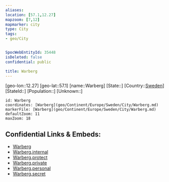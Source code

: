 ```yaml
---
aliases: 
location: [57.1,12.27]
mapzoom: [7,12] 
mapmarker: city 
type: City
tags:
- geo/City


SpocWebEntityId: 35448
isDeleted: false
confidential: public

title: Warberg
---
```

[geo-lon::12.27]
[geo-lat::57.1]
[name::Warberg]
[State::]
[Country::[Sweden](geo/Continent/Europe/Sweden.md)]
[StateId::]
[Population::]
[Unknown::]


```leaflet
id: Warberg
coordinates: [Warberg](geo/Continent/Europe/Sweden/City/Warberg.md)
markerFile: [Warberg](geo/Continent/Europe/Sweden/City/Warberg.md)
defaultZoom: 11 
maxZoom: 18
```


## Confidential Links & Embeds: 
- [Warberg](../../../../../../_public/geo/Continent/Europe/Sweden/City/Warberg.md) 
- [Warberg.internal](../../../../../../_internal/geo/Continent/Europe/Sweden/City/Warberg.internal.md) 
- [Warberg.protect](../../../../../../_protect/geo/Continent/Europe/Sweden/City/Warberg.protect.md) 
- [Warberg.private](../../../../../../_private/geo/Continent/Europe/Sweden/City/Warberg.private.md) 
- [Warberg.personal](../../../../../../_personal/geo/Continent/Europe/Sweden/City/Warberg.personal.md) 
- [Warberg.secret](../../../../../../_secret/geo/Continent/Europe/Sweden/City/Warberg.secret.md) 
